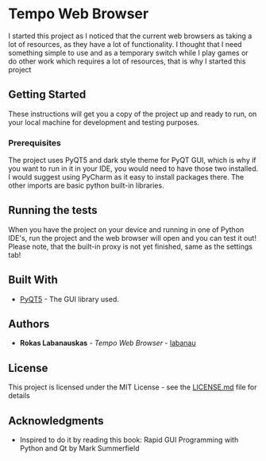 # Tempo Web Browser

I started this project as I noticed that the current web browsers as taking a lot of resources, as they have a lot of functionality. I thought that I need something simple to use and as a temporary switch while I play games or do other work which requires a lot of resources, that is why I started this project

## Getting Started

These instructions will get you a copy of the project up and ready to run, on your local machine for development and testing purposes.

### Prerequisites

The project uses PyQT5 and dark style theme for PyQT GUI, which is why if you want to run in it in your IDE, you would need to have those two installed. I would suggest using PyCharm as it easy to install packages there. The other imports are basic python built-in libraries.

## Running the tests

When you have the project on your device and running in one of Python IDE's, run the project and the web browser will open and you can test it out! Please note, that the built-in proxy is not yet finished, same as the settings tab!

## Built With

* [PyQT5](https://pypi.org/project/PyQt5/) - The GUI library used.

## Authors

* **Rokas Labanauskas** - *Tempo Web Browser* - [labanau](https://github.coventry.ac.uk/labanau2/)

## License

This project is licensed under the MIT License - see the [LICENSE.md](LICENSE.md) file for details

## Acknowledgments

* Inspired to do it by reading this book: Rapid GUI Programming with Python and Qt by Mark Summerfield

